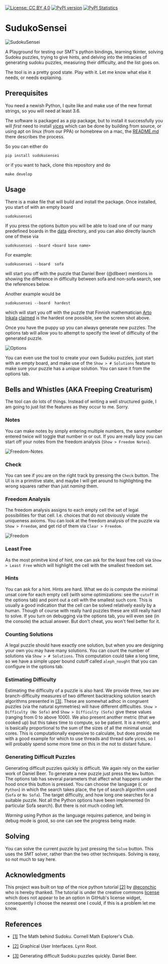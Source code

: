 [![License: CC BY 4.0](https://img.shields.io/badge/License-CC%20BY%204.0-blueviolet.svg)](https://creativecommons.org/licenses/by/4.0/)
[![PyPI version](https://badge.fury.io/py/sudokusensei.svg)](https://badge.fury.io/py/sudokusensei)
[![PyPI Statistics](https://img.shields.io/pypi/dm/sudokusensei.svg)](https://pypistats.org/packages/sudokusensei)

# SudukoSensei

![SudokuSensei](img/sudokusensei.png?raw_true)

A Playground for testing our SMT's python bindings, learning tkinter, solving Sudoku puzzles, trying to give hints, and delving into
the intracies of generating sudoku puzzles, measuring their difficulty, and the list goes on.

The tool is in a pretty good state. Play with it. Let me know what else it needs, or needs explaining.


## Prerequisites

You need a newish Python, I quite like and make use of the new format strings, so you will need at least 3.6.

The software is packaged as a pip package, but to install it successfully you will *first*
need to install [yices](https://github.com/SRI-CSL/yices2) which can be done by building from source,
or using apt on linux (from our PPA) or homebrew on a mac, the [README.md](https://github.com/SRI-CSL/yices2/blob/master/README.md)
there describes the process.

So you can either do
```
pip install sudokusensei
```
or if you want to hack, clone this repository and do
```
make develop
```

## Usage

There is a make file that will build and install the package. Once installed, you start of with an empty board
```
sudokusensei
```
If you press the options button you will be able to load one of our many predefined boards in the
[data](https://github.com/ianamason/SudokuSensei/tree/master/sudoku/data) directory,
and you can also directly launch one of these via
```
sudokusensei --board <board base name>
```
For example:
```
sudokusensei --board  sofa
```
will start you off with the puzzle that Daniel Beer (@dlbeer) mentions in showing the difference in difficulty
between sofa and non-sofa search, see the references below.

Another example would be
```
sudokusensei --board  hardest
```
which will start you off with the puzzle that Finnish mathematician [Arto Inkala](http://www.aisudoku.com/index_en.html)
[claimed](https://www.conceptispuzzles.com/index.aspx?uri=info/article/424) is the hardest one possible, see the screen shot above.

Once you have the puppy up you can always generate new puzzles.  The options tab will allow you to attempt to specify the
level of difficulty of the generated puzzle.

![Options](img/options-tab.png?raw_true)

You can even use the tool to create your own Sudoku puzzles, just start with an empty board, and make use of the `Show > # Solutions`
feature to make sure your puzzle has a *unique* solution. You can save it from the options tab.

## Bells and Whistles  (AKA Freeping Creaturism)

The tool can do lots of things. Instead of writing a well structured guide, I am going to just list the features
as they occur to me. Sorry.

### Notes

You can make notes by simply entering multiple numbers, the same number entered twice will toggle that number in or out.
If you are really lazy you can start off your notes from the freedom analysis (`Show > Freedom Notes`).

![Freedom-Notes](img/freedom-notes.png?raw_true)


### Check 

You can see if you are on the right track by pressing the `Check` button. The UI is in a primitive state, and maybe
I will get around to highlighting the wrong squares rather than just *naming* them.

### Freedom Analysis

The freedom analysis assigns to each empty cell the set of legal possibilities for that cell. I.e. choices that do 
not obviously violate the uniqueness axioms.
You can look at the freedom analysis of the puzzle via `Show > Freedom`, and get rid of them via
`Clear > Freedom`.

![Freedom](img/freedom.png?raw_true)

### Least Free

As the most primitve kind of hint, one can ask for the least free cell via `Show > Least Free` which will highlight
the cell with the smallest freedom set.

### Hints

You can ask for a hint. Hints are hard. What we do is compute the minimal unsat core for each empty cell (with
some optimizations: see the `cutoff` in the options tab) and point out a cell with the smallest such core. This is usually a good indication that 
the cell can be solved relatively easily by a human. Though of course with really hard puzzles these are still really hard
to solve. If you turn on debugging via the options tab, you will even see (in the console) the actual answer. But don't cheat, you won't feel better for it.

### Counting Solutions

A legal puzzle should have exactly one solution, but when you are designing your own you may have many solutions.
You can count the number of solutions via `Show > # Solutions`. This computation could take a long time, so we have 
a simple upper bound cutoff called `aleph_nought` that you can configure in the options tab.

### Estimating Difficulty

Estimating the difficulty of a puzzle is also hard. We provide three, two are branch-difficulty measures of two 
different backtracking solution search algorithms presented in [[3]](https://dlbeer.co.nz/articles/sudoku.html).
These are somewhat adhoc in congruent puzzles (via the natural symmetries) will have different difficulties.
`Show > Difficulty (No Sofa)` and `Show > Difficulty (Sofa)` give these values (ranging from 0 to above 1000).
We also present another metric (that we cooked up) but this takes time to compute, so be patient. It
is a metric, and is basically  proportional to the sum of the sizes of all the minimal unsat cores. This is
computationally expensive to calculate, but does provide me with a good example for which to use threads and 
thread safe yices, so I will probably spend some more time on this in the not to distant future.

### Generating Difficult Puzzles

Generating difficult puzzles quickly is difficult. 
We again rely on the earlier work of Daniel Beer.
To generate a new puzzle just press the `New` button.
The options tab has several parameters that affect what happens under the
hood once this button is pressed. You can choose the language (`C` or `Python`)
in which the search takes place, the tye of search algorithm used (`Sofa` or `No Sofa`).
The target difficulty, and how long one searches for a suitable puzzle.
Not all the Python options have been implemented (In particular Sofa search). But 
there is not much coding left.

*Warning* using Python as the language requires patience, and being in debug mode
is good, so one can see the progress being made.


##  Solving

You can solve the current puzzle by just pressing the `Solve` button. This uses the SMT solver, rather than the
two other techniques. Solving is easy, so not much to say here.

## Acknowledgments

This project was built on top of the nice python tutorial [[2]](http://newcoder.io/gui/) by [@econchic](http://www.roguelynn.com/)
who is hereby thanked. The tutorial is under the creative commons [license](https://creativecommons.org/licenses/by-sa/3.0/deed.en_US) which does
not appear to be an option in GitHub's license widget, consequently I choose the nearest one I could, if this is a problem let me know.


## References


* [[1]](http://pi.math.cornell.edu/~mec/Summer2009/Mahmood/Intro.html) The Math behind Sudoku. Cornell Math Explorer's Club.

* [[2]](http://newcoder.io/gui/) Graphical User Interfaces. Lynn Root.

* [[3]](https://dlbeer.co.nz/articles/sudoku.html) Generating difficult Sudoku puzzles quickly. Daniel Beer.
